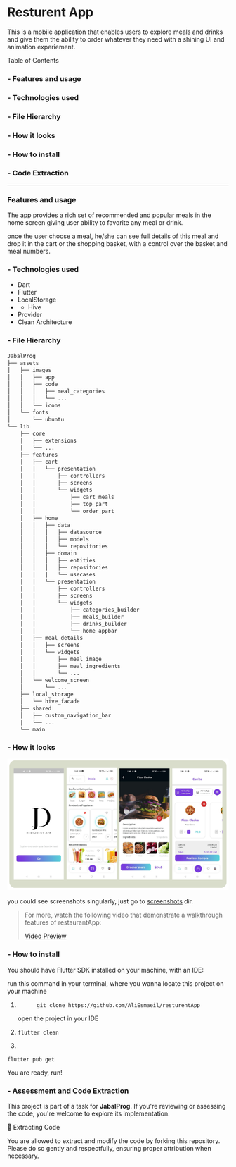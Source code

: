 # Resturent App

This is a mobile application that enables users to explore meals and drinks and give them the ability to order whatever they need with a shining UI and animation experiement.

Table of Contents

### - Features and usage

### - Technologies used

### - File Hierarchy

### - How it looks

### - How to install

### - Code Extraction

---

### Features and usage

The app provides a rich set of recommended and popular meals in the home screen giving user ability to favorite any meal or drink.

once the user choose a meal, he/she can see full details of this meal and drop it in the cart or the shopping basket, with a control over the basket and meal numbers.

### - Technologies used

- Dart
- Flutter
- LocalStorage
- - Hive
- Provider
- Clean Architecture

### - File Hierarchy

```
JabalProg
├── assets
│   ├── images
│   │   ├── app
│   │   ├── code
│   │   │   ├── meal_categories
│   │   │   └── ...
│   │   └── icons
│   └── fonts
│       └── ubuntu
└── lib
    ├── core
    │   ├── extensions
    │   └── ...
    ├── features
    │   ├── cart
    │   │   └── presentation
    │   │       ├── controllers
    │   │       ├── screens
    │   │       └── widgets
    │   │           ├── cart_meals
    │   │           ├── top_part
    │   │           └── order_part
    │   ├── home
    │   │   ├── data
    │   │   │   ├── datasource
    │   │   │   ├── models
    │   │   │   └── repositories
    │   │   ├── domain
    │   │   │   ├── entities
    │   │   │   ├── repositories
    │   │   │   └── usecases
    │   │   └── presentation
    │   │       ├── controllers
    │   │       ├── screens
    │   │       └── widgets
    │   │           ├── categories_builder
    │   │           ├── meals_builder
    │   │           ├── drinks_builder
    │   │           └── home_appbar
    │   ├── meal_details
    │   │   ├── screens
    │   │   └── widgets
    │   │       ├── meal_image
    │   │       ├── meal_ingredients
    │   │       └── ...
    │   └── welcome_screen
    │       └── ...
    ├── local_storage
    │   └── hive_facade
    ├── shared
    │   ├── custom_navigation_bar
    │   └── ...
    └── main
```

### - How it looks


![](screenshots/all-in-one.png)

you could see screenshots singularly, just go to [screenshots](screenshots) dir.

>For more, watch the following video that demonstrate a walkthrough features of restaurantApp:
>
>[Video Preview](https://www.youtube.com/watch?v=vQa0xmWcf5I)

### - How to install

You should have Flutter SDK installed on your machine, with an IDE:

run this command in your terminal, where you wanna locate this project on your machine

1. ```
         git clone https://github.com/AliEsmaeil/resturentApp
   ```
   open the project in your IDE
2. ```
   flutter clean
   ```
3.

```
flutter pub get
```

You are ready, run!

### - Assessment and Code Extraction

This project is part of a task for **JabalProg**. If you're reviewing or assessing the code, you're welcome to explore its implementation.

🔄 Extracting Code

You are allowed to extract and modify the code by forking this repository. Please do so gently and respectfully, ensuring proper attribution when necessary.
